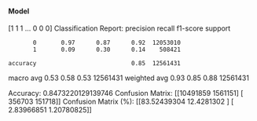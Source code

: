 #### Model
[1 1 1 ... 0 0 0]
Classification Report:
              precision    recall  f1-score   support

           0       0.97      0.87      0.92  12053010
           1       0.09      0.30      0.14    508421

    accuracy                           0.85  12561431
   macro avg       0.53      0.58      0.53  12561431
weighted avg       0.93      0.85      0.88  12561431

Accuracy: 0.8473220129139746
Confusion Matrix:
[[10491859  1561151]
 [  356703   151718]]
Confusion Matrix (%):
[[83.52439304 12.4281302 ]
 [ 2.83966851  1.20780825]]
